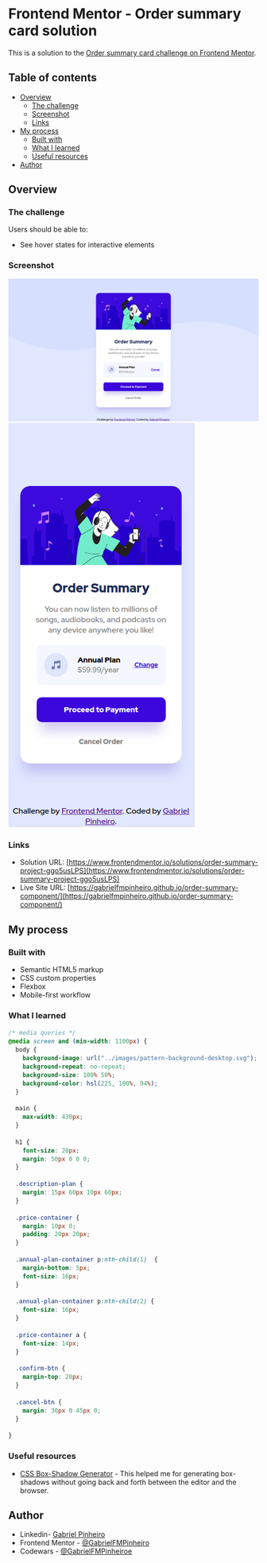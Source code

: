 # Frontend Mentor - Order summary card solution

This is a solution to the [Order summary card challenge on Frontend Mentor](https://www.frontendmentor.io/challenges/order-summary-component-QlPmajDUj). 

## Table of contents

- [Overview](#overview)
  - [The challenge](#the-challenge)
  - [Screenshot](#screenshot)
  - [Links](#links)
- [My process](#my-process)
  - [Built with](#built-with)
  - [What I learned](#what-i-learned)
  - [Useful resources](#useful-resources)
- [Author](#author)

## Overview

### The challenge

Users should be able to:

- See hover states for interactive elements

### Screenshot

![](./design/my_project_desktop.png)
![](./design/my_project_phone.png)

### Links

- Solution URL: [https://www.frontendmentor.io/solutions/order-summary-project-ggo5usLPS](https://www.frontendmentor.io/solutions/order-summary-project-ggo5usLPS)
- Live Site URL: [https://gabrielfmpinheiro.github.io/order-summary-component/](https://gabrielfmpinheiro.github.io/order-summary-component/)

## My process

### Built with

- Semantic HTML5 markup
- CSS custom properties
- Flexbox
- Mobile-first workflow

### What I learned

```css
/* media queries */
@media screen and (min-width: 1100px) {
  body {
    background-image: url("../images/pattern-background-desktop.svg");
    background-repeat: no-repeat;
    background-size: 100% 50%; 
    background-color: hsl(225, 100%, 94%);
  }

  main {
    max-width: 430px;
  }

  h1 {
    font-size: 28px;
    margin: 50px 0 0 0;
  }

  .description-plan {
    margin: 15px 60px 10px 60px;
  }

  .price-container {
    margin: 10px 0;
    padding: 20px 20px;
  }

  .annual-plan-container p:nth-child(1)  {
    margin-bottom: 5px;
    font-size: 16px;
  }
  
  .annual-plan-container p:nth-child(2) {
    font-size: 16px;
  }

  .price-container a {
    font-size: 14px;
  }

  .confirm-btn {
    margin-top: 20px;
  }

  .cancel-btn {
    margin: 30px 0 45px 0;
  }
  
}
```
### Useful resources

- [CSS Box-Shadow Generator](https://cssgenerator.org/box-shadow-css-generator.html) - This helped me for generating box-shadows without going back and forth between the editor and the browser.

## Author

- Linkedin- [Gabriel Pinheiro](https://www.linkedin.com/feed/)
- Frontend Mentor - [@GabrielFMPinheiro](https://www.frontendmentor.io/profile/GabrielFMPinheiro)
- Codewars - [@GabrielFMPinheiroe](https://www.codewars.com/users/GabrielFMPinheiro)
